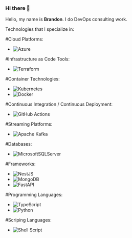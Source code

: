 
### Hi there 👋

Hello, my name is **Brandon**. I do DevOps consulting work.


Technologies that I specialize in:

#Cloud Platforms:
- ![Azure](https://img.shields.io/badge/azure-%230072C6.svg?style=for-the-badge&logo=microsoftazure&logoColor=white)

#Infrastructure as Code Tools:
- ![Terraform](https://img.shields.io/badge/terraform-%235835CC.svg?style=for-the-badge&logo=terraform&logoColor=white)

#Container Technologies:
- ![Kubernetes](https://img.shields.io/badge/kubernetes-%23326ce5.svg?style=for-the-badge&logo=kubernetes&logoColor=white)
- ![Docker](https://img.shields.io/badge/docker-%230db7ed.svg?style=for-the-badge&logo=docker&logoColor=white)

#Continuous Integration / Continuous Deployment:
- ![GitHub Actions](https://img.shields.io/badge/github%20actions-%232671E5.svg?style=for-the-badge&logo=githubactions&logoColor=white)

#Streaming Platforms:
- ![Apache Kafka](https://img.shields.io/badge/Apache%20Kafka-000?style=for-the-badge&logo=apachekafka)

#Databases:
- ![MicrosoftSQLServer](https://img.shields.io/badge/Microsoft%20SQL%20Sever-CC2927?style=for-the-badge&logo=microsoft%20sql%20server&logoColor=white)

#Frameworks:
- ![NestJS](https://img.shields.io/badge/nestjs-%23E0234E.svg?style=for-the-badge&logo=nestjs&logoColor=white)
- ![MongoDB](https://img.shields.io/badge/MongoDB-%234ea94b.svg?style=for-the-badge&logo=mongodb&logoColor=white)
- ![FastAPI](https://img.shields.io/badge/FastAPI-005571?style=for-the-badge&logo=fastapi)

#Programming Languages:
- ![TypeScript](https://img.shields.io/badge/typescript-%23007ACC.svg?style=for-the-badge&logo=typescript&logoColor=white)
- ![Python](https://img.shields.io/badge/python-3670A0?style=for-the-badge&logo=python&logoColor=ffdd54)

#Scriping Languages:
- ![Shell Script](https://img.shields.io/badge/shell_script-%23121011.svg?style=for-the-badge&logo=gnu-bash&logoColor=white)
